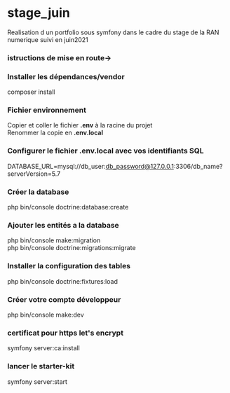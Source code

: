 # stage_juin
Realisation d un portfolio sous symfony dans le cadre du stage de la RAN numerique suivi en juin2021


### istructions de mise en route->

### Installer les dépendances/vendor    
composer install  
  
### Fichier environnement  
Copier et coller le fichier __.env__ à la racine du projet  
Renommer la copie en __.env.local__  
  
### Configurer le fichier .env.local avec vos identifiants SQL  
DATABASE_URL=mysql://db_user:db_password@127.0.0.1:3306/db_name?serverVersion=5.7  
  
### Créer la database   
php bin/console doctrine:database:create   
  
### Ajouter les entités a la database    
php bin/console make:migration  
php bin/console doctrine:migrations:migrate  
  
### Installer la configuration des tables   
php bin/console doctrine:fixtures:load   
  
### Créer votre compte développeur    
php bin/console make:dev  

### certificat pour https let's encrypt
symfony server:ca:install
  
### lancer le starter-kit  
symfony server:start
